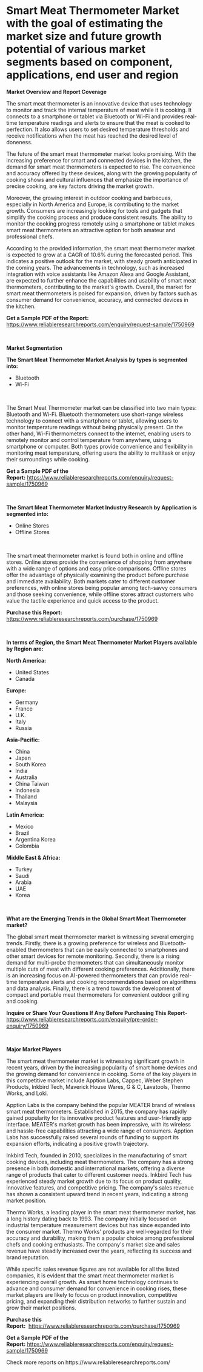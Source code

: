 <p><h1>Smart Meat Thermometer Market with the goal of estimating the market size and future growth potential of various market segments based on component, applications, end user and region</h1></p><p><strong>Market Overview and Report Coverage</strong></p>
<p><p>The smart meat thermometer is an innovative device that uses technology to monitor and track the internal temperature of meat while it is cooking. It connects to a smartphone or tablet via Bluetooth or Wi-Fi and provides real-time temperature readings and alerts to ensure that the meat is cooked to perfection. It also allows users to set desired temperature thresholds and receive notifications when the meat has reached the desired level of doneness.</p><p>The future of the smart meat thermometer market looks promising. With the increasing preference for smart and connected devices in the kitchen, the demand for smart meat thermometers is expected to rise. The convenience and accuracy offered by these devices, along with the growing popularity of cooking shows and cultural influences that emphasize the importance of precise cooking, are key factors driving the market growth.</p><p>Moreover, the growing interest in outdoor cooking and barbecues, especially in North America and Europe, is contributing to the market growth. Consumers are increasingly looking for tools and gadgets that simplify the cooking process and produce consistent results. The ability to monitor the cooking progress remotely using a smartphone or tablet makes smart meat thermometers an attractive option for both amateur and professional chefs.</p><p>According to the provided information, the smart meat thermometer market is expected to grow at a CAGR of 10.6% during the forecasted period. This indicates a positive outlook for the market, with steady growth anticipated in the coming years. The advancements in technology, such as increased integration with voice assistants like Amazon Alexa and Google Assistant, are expected to further enhance the capabilities and usability of smart meat thermometers, contributing to the market's growth. Overall, the market for smart meat thermometers is poised for expansion, driven by factors such as consumer demand for convenience, accuracy, and connected devices in the kitchen.</p></p>
<p><strong>Get a Sample PDF of the Report:</strong> <a href="https://www.reliableresearchreports.com/enquiry/request-sample/1750969">https://www.reliableresearchreports.com/enquiry/request-sample/1750969</a></p>
<p>&nbsp;</p>
<p><strong>Market Segmentation</strong></p>
<p><strong>The Smart Meat Thermometer Market Analysis by types is segmented into:</strong></p>
<p><ul><li>Bluetooth</li><li>Wi-Fi</li></ul></p>
<p>&nbsp;</p>
<p><p>The Smart Meat Thermometer market can be classified into two main types: Bluetooth and Wi-Fi. Bluetooth thermometers use short-range wireless technology to connect with a smartphone or tablet, allowing users to monitor temperature readings without being physically present. On the other hand, Wi-Fi thermometers connect to the internet, enabling users to remotely monitor and control temperature from anywhere, using a smartphone or computer. Both types provide convenience and flexibility in monitoring meat temperature, offering users the ability to multitask or enjoy their surroundings while cooking.</p></p>
<p><strong>Get a Sample PDF of the Report:</strong>&nbsp;<a href="https://www.reliableresearchreports.com/enquiry/request-sample/1750969">https://www.reliableresearchreports.com/enquiry/request-sample/1750969</a></p>
<p>&nbsp;</p>
<p><strong>The Smart Meat Thermometer Market Industry Research by Application is segmented into:</strong></p>
<p><ul><li>Online Stores</li><li>Offline Stores</li></ul></p>
<p>&nbsp;</p>
<p><p>The smart meat thermometer market is found both in online and offline stores. Online stores provide the convenience of shopping from anywhere with a wide range of options and easy price comparisons. Offline stores offer the advantage of physically examining the product before purchase and immediate availability. Both markets cater to different customer preferences, with online stores being popular among tech-savvy consumers and those seeking convenience, while offline stores attract customers who value the tactile experience and quick access to the product.</p></p>
<p><strong>Purchase this Report:</strong>&nbsp; <a href="https://www.reliableresearchreports.com/purchase/1750969">https://www.reliableresearchreports.com/purchase/1750969</a></p>
<p>&nbsp;</p>
<p><strong>In terms of Region, the Smart Meat Thermometer Market Players available by Region are:</strong></p>
<p>
    <p> <strong> North America: </strong>
        <ul>
            <li>United States</li>
            <li>Canada</li>
        </ul>
        </p> 
    <p> <strong> Europe: </strong>
        <ul>
            <li>Germany</li>
            <li>France</li>
            <li>U.K.</li>
            <li>Italy</li>
            <li>Russia</li>
        </ul>
        </p> 
    <p> <strong> Asia-Pacific: </strong>
        <ul>
            <li>China</li>
            <li>Japan</li>
            <li>South Korea</li>
            <li>India</li>
            <li>Australia</li>
            <li>China Taiwan</li>
            <li>Indonesia</li>
            <li>Thailand</li>
            <li>Malaysia</li>
        </ul>
        </p> 
    <p> <strong> Latin America: </strong>
        <ul>
            <li>Mexico</li>
            <li>Brazil</li>
            <li>Argentina Korea</li>
            <li>Colombia</li>
        </ul>
        </p> 
    <p> <strong> Middle East & Africa: </strong>
        <ul>
            <li>Turkey</li>
            <li>Saudi</li>
            <li>Arabia</li>
            <li>UAE</li>
            <li>Korea</li>
        </ul>
    </p>
    </p>
<p>&nbsp;</p>
<p><strong>What are the Emerging Trends in the Global Smart Meat Thermometer market?</strong></p>
<p><p>The global smart meat thermometer market is witnessing several emerging trends. Firstly, there is a growing preference for wireless and Bluetooth-enabled thermometers that can be easily connected to smartphones and other smart devices for remote monitoring. Secondly, there is a rising demand for multi-probe thermometers that can simultaneously monitor multiple cuts of meat with different cooking preferences. Additionally, there is an increasing focus on AI-powered thermometers that can provide real-time temperature alerts and cooking recommendations based on algorithms and data analysis. Finally, there is a trend towards the development of compact and portable meat thermometers for convenient outdoor grilling and cooking.</p></p>
<p><strong>Inquire or Share Your Questions If Any Before Purchasing This Report</strong>- <a href="https://www.reliableresearchreports.com/enquiry/pre-order-enquiry/1750969">https://www.reliableresearchreports.com/enquiry/pre-order-enquiry/1750969</a></p>
<p>&nbsp;</p>
<p><strong>Major Market Players</strong></p>
<p><p>The smart meat thermometer market is witnessing significant growth in recent years, driven by the increasing popularity of smart home devices and the growing demand for convenience in cooking. Some of the key players in this competitive market include Apption Labs, Cappec, Weber Stephen Products, Inkbird Tech, Maverick House Wares, G & C, Lavatools, Thermo Works, and Loki.</p><p>Apption Labs is the company behind the popular MEATER brand of wireless smart meat thermometers. Established in 2015, the company has rapidly gained popularity for its innovative product features and user-friendly app interface. MEATER's market growth has been impressive, with its wireless and hassle-free capabilities attracting a wide range of consumers. Apption Labs has successfully raised several rounds of funding to support its expansion efforts, indicating a positive growth trajectory.</p><p>Inkbird Tech, founded in 2010, specializes in the manufacturing of smart cooking devices, including meat thermometers. The company has a strong presence in both domestic and international markets, offering a diverse range of products that cater to different customer needs. Inkbird Tech has experienced steady market growth due to its focus on product quality, innovative features, and competitive pricing. The company's sales revenue has shown a consistent upward trend in recent years, indicating a strong market position.</p><p>Thermo Works, a leading player in the smart meat thermometer market, has a long history dating back to 1993. The company initially focused on industrial temperature measurement devices but has since expanded into the consumer market. Thermo Works' products are well-regarded for their accuracy and durability, making them a popular choice among professional chefs and cooking enthusiasts. The company's market size and sales revenue have steadily increased over the years, reflecting its success and brand reputation.</p><p>While specific sales revenue figures are not available for all the listed companies, it is evident that the smart meat thermometer market is experiencing overall growth. As smart home technology continues to advance and consumer demand for convenience in cooking rises, these market players are likely to focus on product innovation, competitive pricing, and expanding their distribution networks to further sustain and grow their market positions.</p></p>
<p><strong>Purchase this Report:</strong>&nbsp;&nbsp;<a href="https://www.reliableresearchreports.com/purchase/1750969">https://www.reliableresearchreports.com/purchase/1750969</a></p>
<p></p>
<p><strong>Get a Sample PDF of the Report:</strong>&nbsp;<a href="https://www.reliableresearchreports.com/enquiry/request-sample/1750969">https://www.reliableresearchreports.com/enquiry/request-sample/1750969</a></p>
<p>Check more reports on https://www.reliableresearchreports.com/</p>